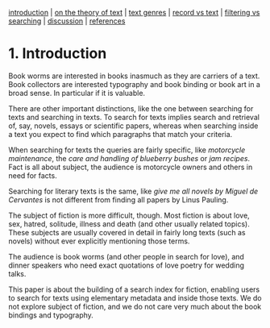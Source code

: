 [introduction](01_introduction.md) | [on the theory of text](02_theory_of_text.md) | [text genres](03_letter.md) | [record vs text](04_records_vs_text.md) | [filtering vs searching](05_filtering_vs_searching.md) | [discussion](06_discussion.md) | [references](07_references.md)

# 1. Introduction

Book worms are interested in books inasmuch as they are carriers of a
text. Book collectors are interested typography and book binding or
book art in a broad sense. In particular if it is valuable.

There are other important distinctions, like the one between searching
for texts and searching in texts. To search for texts implies search
and retrieval of, say, novels, essays or scientific papers, whereas
when searching inside a text you expect to find which paragraphs that
match your criteria.

When searching for texts the queries are fairly specific, like
_motorcycle maintenance_, the _care and handling of blueberry bushes_
or _jam recipes_. Fact is all about subject, the audience is
motorcycle owners and others in need for facts. 

Searching for literary texts is the same, like _give me all novels by
Miguel de Cervantes_ is not different from finding all papers by Linus
Pauling.

The subject of fiction is more difficult, though. Most fiction is about
love, sex, hatred, solitude, illness and death (and other usually
related topics). These subjects are usually covered in detail in
fairly long texts (such as novels) without ever explicitly mentioning
those terms.

The audience is book worms (and other people in search
for love), and dinner speakers who need exact quotations of love
poetry for wedding talks.

This paper is about the building of a search index for fiction,
enabling users to search for texts using elementary metadata and
inside those texts. We do not explore subject of fiction, and we do
not care very much about the book bindings and typography.